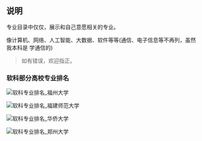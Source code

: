 ## 说明

专业目录中仅仅，展示和自己意愿相关的专业。

像计算机、网络、人工智能、大数据、软件等等(通信、电子信息等不再列，虽然我本科是 学通信的)

> 如有错误，欢迎指正。

### 软科部分高校专业排名

![软科专业排名_福州大学](https://image.mdashen.com/pic/%E8%BD%AF%E7%A7%91%E4%B8%93%E4%B8%9A%E6%8E%92%E5%90%8D_%E7%A6%8F%E5%B7%9E%E5%A4%A7%E5%AD%A6.png)

![软科专业排名_福建师范大学](https://image.mdashen.com/pic/%E8%BD%AF%E7%A7%91%E4%B8%93%E4%B8%9A%E6%8E%92%E5%90%8D_%E7%A6%8F%E5%BB%BA%E5%B8%88%E8%8C%83%E5%A4%A7%E5%AD%A6.png)

![软科专业排名_华侨大学](https://image.mdashen.com/pic/%E8%BD%AF%E7%A7%91%E4%B8%93%E4%B8%9A%E6%8E%92%E5%90%8D_%E5%8D%8E%E4%BE%A8%E5%A4%A7%E5%AD%A6.png)

![软科专业排名_郑州大学](https://image.mdashen.com/pic/%E8%BD%AF%E7%A7%91%E4%B8%93%E4%B8%9A%E6%8E%92%E5%90%8D_%E9%83%91%E5%B7%9E%E5%A4%A7%E5%AD%A6.png)
